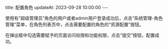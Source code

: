 title: 配置角色 updateAt: 2023-09-28 10:00:00 ---

使用有“超级管理员”角色的用户或者admin用户登录成功后，点击“系统管理-角色管理”菜单，在角色列表页中，点击需要配置的角色的“资源配置”按钮。

在弹出框中勾选需要赋予的页面访问权限和功能权限，点击“提交”按钮，配置成功。


